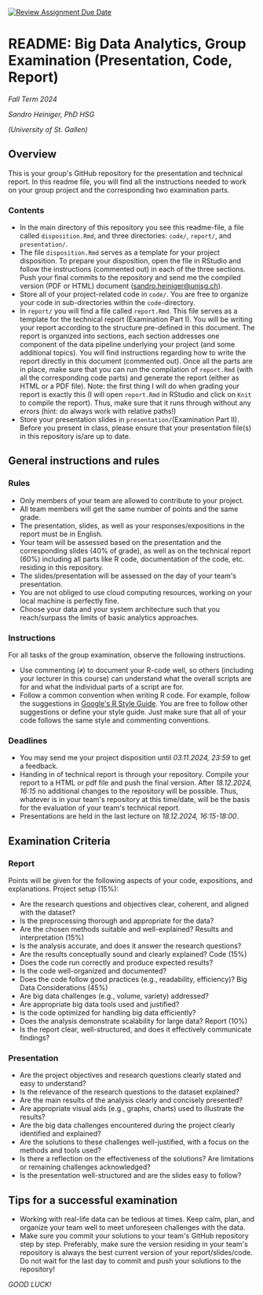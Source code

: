 [![Review Assignment Due Date](https://classroom.github.com/assets/deadline-readme-button-22041afd0340ce965d47ae6ef1cefeee28c7c493a6346c4f15d667ab976d596c.svg)](https://classroom.github.com/a/qiUGcC5_)
# README: Big Data Analytics, Group Examination (Presentation, Code, Report)

*Fall Term 2024*

*Sandro Heiniger, PhD HSG*

*(University of St. Gallen)*


## Overview
This is your group's GitHub repository for the presentation and technical report. In this readme file, you will find all the instructions needed to work on your group project and the corresponding two examination parts. 

### Contents
- In the main directory of this repository you see this readme-file, a file called `disposition.Rmd`, and three directories: `code/`, `report/`, and `presentation/`.
- The file `disposition.Rmd` serves as a template for your project disposition.  To prepare your disposition, open the file in RStudio and follow the instructions (commented out) in each of the three sections. Push your final commits to the repository and send me the compiled version (PDF or HTML) document (sandro.heiniger@unisg.ch).
- Store all of your project-related code in `code/`. You are free to organize your code in sub-directories within the `code`-directory.
- In `report/` you will find a file called `report.Rmd`. This file serves as a template for the technical report (Examination Part I). You will be writing your report according to the structure pre-defined in this document. The report is organized into sections, each section addresses one component of the data pipeline underlying your project (and some additional topics). You will find instructions regarding how to write the report directly in this document (commented out). Once all the parts are in place, make sure that you can run the compilation of `report.Rmd` (with all the corresponding code parts) and generate the report (either as HTML or a PDF file). Note: the first thing I will do when grading your report is exactly this (I will open `report.Rmd` in RStudio and click on `Knit` to compile the report). Thus, make sure that it runs through without any errors (hint: do always work with relative paths!)
- Store your presentation slides in `presentation/`(Examination Part II). Before you present in class, please ensure that your presentation file(s) in this repository is/are up to date.


## General instructions and rules

### Rules
 - Only members of your team are allowed to contribute to your project.
 - All team members will get the same number of points and the same grade.
 - The presentation, slides, as well as your responses/expositions in the report must be in English.
 - Your team will be assessed based on the presentation and the corresponding slides (40% of grade), as well as on the technical report (60%) including all parts like R code, documentation of the code, etc. residing in this repository.
 - The slides/presentation will be assessed on the day of your team's presentation.
 - You are not obliged to use cloud computing resources, working on your local machine is perfectly fine. 
 - Choose your data and your system architecture such that you reach/surpass the limits of basic analytics approaches.
 
### Instructions
For all tasks of the group examination, observe the following instructions.
 - Use commenting (`#`) to document your R-code well, so others (including your lecturer in this course) can understand what the overall scripts are for and what the individual parts of a script are for.
 - Follow a common convention when writing R code. For example, follow the suggestions in [Google's R Style Guide](https://google.github.io/styleguide/Rguide.xml). You are free to follow other suggestions or define your style guide. Just make sure that all of your code follows the same style and commenting conventions.
 
### Deadlines
 - You may send me your project disposition until *03.11.2024, 23:59* to get a feedback.
 - Handing in of technical report is through your repository. Compile your report to a HTML or pdf file and push the final version. After *18.12.2024, 16:15* no additional changes to the repository will be possible. Thus, whatever is in your team's repository at this time/date, will be the basis for the evaluation of your team's technical report.
 - Presentations are held in the last lecture on *18.12.2024, 16:15-18:00*.
 
 
## Examination Criteria 

### Report
Points will be given for the following aspects of your code, expositions, and explanations.
Project setup (15%):
 - Are the research questions and objectives clear, coherent, and aligned with the dataset?
 - Is the preprocessing thorough and appropriate for the data?
 - Are the chosen methods suitable and well-explained?
Results and interpretation (15%)
 - Is the analysis accurate, and does it answer the research questions?
 - Are the results conceptually sound and clearly explained?
Code (15%)
 - Does the code run correctly and produce expected results?
 - Is the code well-organized and documented?
 - Does the code follow good practices (e.g., readability, efficiency)?
Big Data Considerations (45%)
 - Are big data challenges (e.g., volume, variety) addressed?
 - Are appropriate big data tools used and justified?
 - Is the code optimized for handling big data efficiently?
 - Does the analysis demonstrate scalability for large data?
Report (10%)
 - Is the report clear, well-structured, and does it effectively communicate findings?

### Presentation
 - Are the project objectives and research questions clearly stated and easy to understand?
 - Is the relevance of the research questions to the dataset explained?
 - Are the main results of the analysis clearly and concisely presented?
 - Are appropriate visual aids (e.g., graphs, charts) used to illustrate the results?
 - Are the big data challenges encountered during the project clearly identified and explained?
 - Are the solutions to these challenges well-justified, with a focus on the methods and tools used?
 - Is there a reflection on the effectiveness of the solutions? Are limitations or remaining challenges acknowledged?
 - Is the presentation well-structured and are the slides easy to follow?


## Tips for a successful examination
 - Working with real-life data can be tedious at times. Keep calm, plan, and organize your team well to meet unforeseen challenges with the data.
 - Make sure you commit your solutions to your team's GitHub repository step by step. Preferably, make sure the version residing in your team's repository is always the best current version of your report/slides/code. Do not wait for the last day to commit and push your solutions to the repository!


*GOOD LUCK!*


